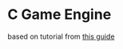 # C Game Engine

based on tutorial from [this guide](https://prdeving.wordpress.com/2019/05/30/how-to-write-a-game-engine-in-pure-c-part-1-state-manager/)
